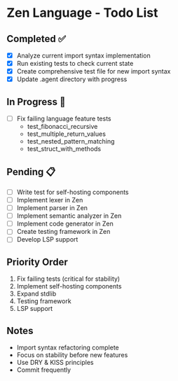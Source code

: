 # Zen Language - Todo List

## Completed ✅
- [x] Analyze current import syntax implementation
- [x] Run existing tests to check current state
- [x] Create comprehensive test file for new import syntax
- [x] Update .agent directory with progress

## In Progress 🔄
- [ ] Fix failing language feature tests
  - test_fibonacci_recursive
  - test_multiple_return_values
  - test_nested_pattern_matching
  - test_struct_with_methods

## Pending 📋
- [ ] Write test for self-hosting components
- [ ] Implement lexer in Zen
- [ ] Implement parser in Zen
- [ ] Implement semantic analyzer in Zen
- [ ] Implement code generator in Zen
- [ ] Create testing framework in Zen
- [ ] Develop LSP support

## Priority Order
1. Fix failing tests (critical for stability)
2. Implement self-hosting components
3. Expand stdlib
4. Testing framework
5. LSP support

## Notes
- Import syntax refactoring complete
- Focus on stability before new features
- Use DRY & KISS principles
- Commit frequently

